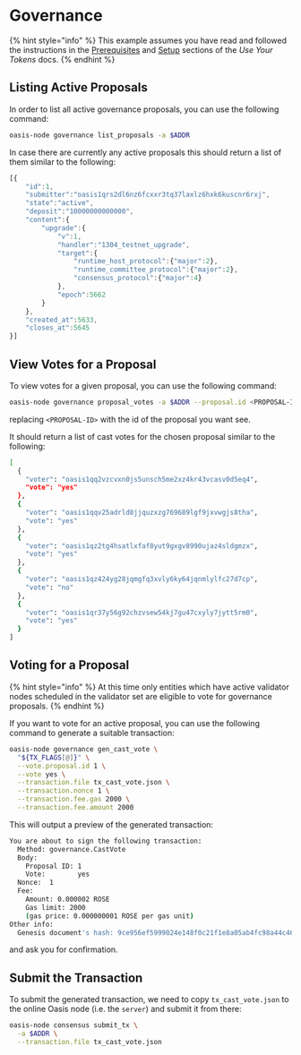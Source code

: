 # Governance

{% hint style="info" %}
This example assumes you have read and followed the instructions in the [Prerequisites](../../manage-tokens/oasis-cli-tools/prerequisites.md) and [Setup](../../manage-tokens/oasis-cli-tools/setup.md) sections of the _Use Your Tokens_ docs.
{% endhint %}

## Listing Active Proposals

In order to list all active governance proposals, you can use the following command:

```bash
oasis-node governance list_proposals -a $ADDR
```

In case there are currently any active proposals this should return a list of them similar to the following:

```javascript
[{
    "id":1,
    "submitter":"oasis1qrs2dl6nz6fcxxr3tq37laxlz6hxk6kuscnr6rxj",
    "state":"active",
    "deposit":"10000000000000",
    "content":{
        "upgrade":{
            "v":1,
            "handler":"1304_testnet_upgrade",
            "target":{
                "runtime_host_protocol":{"major":2},
                "runtime_committee_protocol":{"major":2},
                "consensus_protocol":{"major":4}
            },
            "epoch":5662
        }
    },
    "created_at":5633,
    "closes_at":5645
}]
```

## View Votes for a Proposal

 To view votes for a given proposal, you can use the following command:

```bash
oasis-node governance proposal_votes -a $ADDR --proposal.id <PROPOSAL-ID>
```

replacing `<PROPOSAL-ID>` with the id of the proposal you want see.

It should return a list of cast votes for the chosen proposal similar to the following:

```bash
[
  {
    "voter": "oasis1qq2vzcvxn0js5unsch5me2xz4kr43vcasv0d5eq4",
    "vote": "yes"
  },
  {
    "voter": "oasis1qqv25adrld8jjquzxzg769689lgf9jxvwgjs8tha",
    "vote": "yes"
  },
  {
    "voter": "oasis1qz2tg4hsatlxfaf8yut9gxgv8990ujaz4sldgmzx",
    "vote": "yes"
  },
  {
    "voter": "oasis1qz424yg28jqmgfq3xvly6ky64jqnmlylfc27d7cp",
    "vote": "no"
  },
  {
    "voter": "oasis1qr37y56g92chzvsew54kj7gu47cxyly7jytt5rm0",
    "vote": "yes"
  }
]
```

## Voting for a Proposal

{% hint style="info" %}
At this time only entities which have active validator nodes scheduled in the validator set are eligible to vote for governance proposals.
{% endhint %}

If you want to vote for an active proposal, you can use the following command to generate a suitable transaction:

```bash
oasis-node governance gen_cast_vote \
  "${TX_FLAGS[@]}" \
  --vote.proposal.id 1 \
  --vote yes \
  --transaction.file tx_cast_vote.json \
  --transaction.nonce 1 \
  --transaction.fee.gas 2000 \
  --transaction.fee.amount 2000
```

This will output a preview of the generated transaction:

```bash
You are about to sign the following transaction:
  Method: governance.CastVote
  Body:
    Proposal ID: 1
    Vote:        yes
  Nonce:  1
  Fee:
    Amount: 0.000002 ROSE
    Gas limit: 2000
    (gas price: 0.000000001 ROSE per gas unit)
Other info:
  Genesis document's hash: 9ce956ef5999024e148f0c21f1e8a05ab4fc98a44c4696b289770705aeb1dd77
```

and ask you for confirmation.

## Submit the Transaction

To submit the generated transaction, we need to copy `tx_cast_vote.json` to the online Oasis node \(i.e. the `server`\) and submit it from there:

```bash
oasis-node consensus submit_tx \
  -a $ADDR \
  --transaction.file tx_cast_vote.json
```

